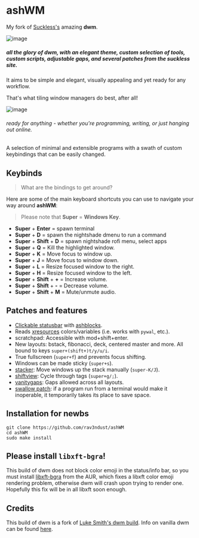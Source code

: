 # ashWM

My fork of [Suckless's](https://suckless.org) amazing **dwm**. 

![image](https://user-images.githubusercontent.com/35274771/168534296-d9351857-ddba-4652-b3a9-71542fca2d2a.png)
##### all the glory of dwm, with an elegant theme, custom selection of tools, custom scripts, adjustable gaps, and several patches from the suckless site.

It aims to be simple and elegant, visually appealing and yet ready for any workflow. 

That's what tiling window managers do best, after all!

![image](https://user-images.githubusercontent.com/35274771/168534203-1d418a62-e051-4177-a31d-0bbe8387089e.png)
###### ready for anything - whether you're programming, writing, or just hanging out online.

A selection of minimal and extensible programs with a swath of custom keybindings that can be easily changed.

## Keybinds

> What are the bindings to get around?

Here are some of the main keyboard shortcuts you can use to navigate your way around **ashWM**: 

> Please note that **Super** = **Windows Key**. 

- **Super** + **Enter** = spawn terminal
- **Super** + **D** = spawn the nightshade dmenu to run a command
- **Super** + **Shift** + **D** = spawn nightshade rofi menu, select apps
- **Super** + **Q** = Kill the highlighted window. 
- **Super** + **K** = Move focus to window up. 
- **Super** + **J** = Move focus to window down.
- **Super** + **L** = Resize focused window to the right. 
- **Super** + **H** = Resize focused window to the left. 
- **Super** + **Shift** + **+** = Increase volume. 
- **Super** + **Shift** + **-** = Decrease volume. 
- **Super** + **Shift** + **M** = Mute/unmute audio.

## Patches and features

- [Clickable statusbar](https://dwm.suckless.org/patches/statuscmd/) with [ashblocks](https://github.com/rav3ndust/dwmblocks).
- Reads [xresources](https://dwm.suckless.org/patches/xresources/) colors/variables (i.e. works with `pywal`, etc.).
- scratchpad: Accessible with mod+shift+enter.
- New layouts: bstack, fibonacci, deck, centered master and more. All bound to keys `super+(shift+)t/y/u/i`.
- True fullscreen (`super+f`) and prevents focus shifting.
- Windows can be made sticky (`super+s`).
- [stacker](https://dwm.suckless.org/patches/stacker/): Move windows up the stack manually (`super-K/J`).
- [shiftview](https://dwm.suckless.org/patches/nextprev/): Cycle through tags (`super+g/;`).
- [vanitygaps](https://dwm.suckless.org/patches/vanitygaps/): Gaps allowed across all layouts.
- [swallow patch](https://dwm.suckless.org/patches/swallow/): if a program run from a terminal would make it inoperable, it temporarily takes its place to save space.

## Installation for newbs

```
git clone https://github.com/rav3ndust/ashWM
cd ashWM
sudo make install
```

## Please install `libxft-bgra`!

This build of dwm does not block color emoji in the status/info bar, so you must install [libxft-bgra](https://aur.archlinux.org/packages/libxft-bgra/) from the AUR, which fixes a libxft color emoji rendering problem, otherwise dwm will crash upon trying to render one. Hopefully this fix will be in all libxft soon enough.

## Credits

This build of dwm is a fork of [Luke Smith's dwm build](https://github.com/LukeSmithxyz/dwm).
Info on vanilla dwm can be found [here](https://dwm.suckless.org/).
